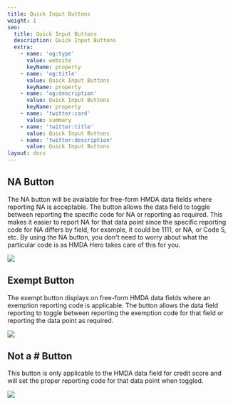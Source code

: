 ```yaml
---
title: Quick Input Buttons
weight: 1
seo:
  title: Quick Input Buttons
  description: Quick Input Buttons
  extra:
    - name: 'og:type'
      value: website
      keyName: property
    - name: 'og:title'
      value: Quick Input Buttons
      keyName: property
    - name: 'og:description'
      value: Quick Input Buttons
      keyName: property
    - name: 'twitter:card'
      value: summary
    - name: 'twitter:title'
      value: Quick Input Buttons
    - name: 'twitter:description'
      value: Quick Input Buttons
layout: docs
---
```

## NA Button

The NA button will be available for free-form HMDA data fields where reporting NA is acceptable. The button allows the data field to toggle between reporting the specific code for NA or reporting as required. This makes it easier to report NA for that data point since the specific reporting code for NA differs by field, for example, it could be 1111, or NA, or Code 5, etc. By using the NA button, you don't need to worry about what the particular code is as HMDA Hero takes care of this for you.

![](/images/NA%20Button.png)

## Exempt Button

The exempt button displays on free-form HMDA data fields where an exemption reporting code is applicable. The button allows the data field reporting to toggle between reporting the exemption code for that field or reporting the data point as required.

![](/images/Exempt%20Button.png)



## Not a # Button

This button is only applicable to the HMDA data field for credit score and will set the proper reporting code for that data point when toggled. 

![](/images/Not%20a%20Number%20Button.png)
